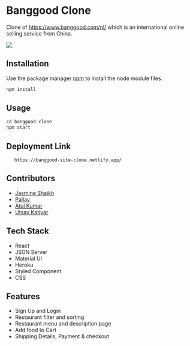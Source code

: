 # Banggood Clone

Clone of <a>https://www.banggood.com/nl/</a> which is an international online selling service from China.

<img src="file:///C:/Users/Jasmine%20Shaikh/Desktop/Portfolio%20Template/freelancer-portfolio-template/img/portfolio-1.PNG"/>

## Installation

Use the package manager [npm](https://docs.npmjs.com/cli/v6/commands/npm-install) to install the node module files.

```bash
npm install
```

## Usage

```python
cd banggood-clone
npm start
```

## Deployment Link
```url
   https://banggood-site-clone.netlify.app/
```

## Contributors
- [Jasmine Shaikh](https://github.com/Jasmine-Shaikh)
- [Pallav](https://github.com/Jasmine-Shaikh)
- [Atul Kumar](https://github.com/theatulanand)
- [Utsav Katiyar](https://github.com/utsavkatiyar34)

## Tech Stack
- React
- JSON Server
- Material UI
- Heroku
- Styled Component
- CSS

## Features
- Sign Up and Login
- Restaurant filter and sorting
- Restaurant menu and description page
- Add food to Cart
- Shipping Details, Payment & checkout



